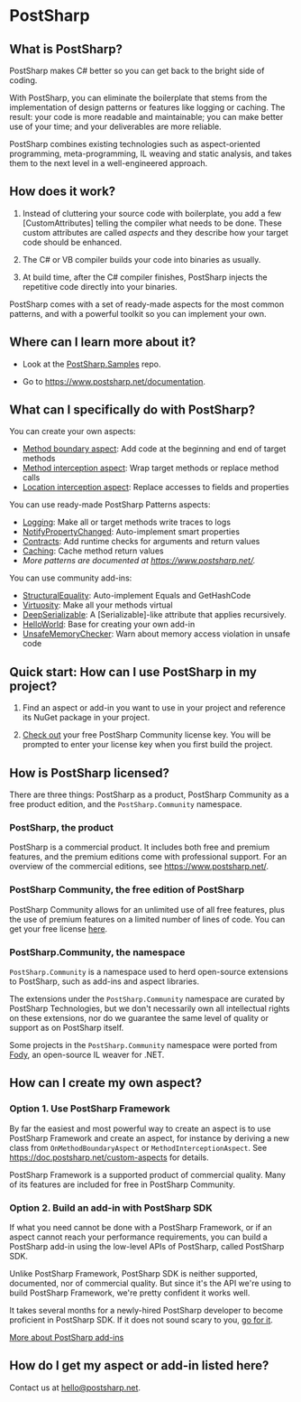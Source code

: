 # PostSharp

## What is PostSharp?

PostSharp makes C# better so you can get back to the bright side of coding.

With PostSharp, you can eliminate the boilerplate that stems from the implementation of design patterns or features like logging or caching. The result: your code is more readable and maintainable; you can make better use of your time; and your deliverables are more reliable. 

PostSharp combines existing technologies such as aspect-oriented programming, meta-programming, IL weaving and static analysis, and takes them to the next level in a well-engineered approach.

## How does it work?

1. Instead of cluttering your source code with boilerplate, you add a few [CustomAttributes] telling the compiler what needs to be done. These custom attributes are called *aspects* and they describe how your target code should be enhanced. 

2. The C# or VB compiler builds your code into binaries as usually.

3. At build time, after the C# compiler finishes, PostSharp injects the repetitive code directly into your binaries.

PostSharp comes with a set of ready-made aspects for the most common patterns, and with a powerful toolkit so you can implement your own.

## Where can I learn more about it?

* Look at the [PostSharp.Samples](https://github.com/postsharp/PostSharp.Samples) repo. 

* Go to https://www.postsharp.net/documentation.

## What can I specifically do with PostSharp?

You can create your own aspects:
* [Method boundary aspect](https://doc.postsharp.net/method-decorator): Add code at the beginning and end of target methods
* [Method interception aspect](https://doc.postsharp.net/method-interception): Wrap target methods or replace method calls
* [Location interception aspect](https://doc.postsharp.net/location-interception): Replace accesses to fields and properties

You can use ready-made PostSharp Patterns aspects:
* [Logging](https://doc.postsharp.net/logging): Make all or target methods write traces to logs
* [NotifyPropertyChanged](https://doc.postsharp.net/inotifypropertychanged): Auto-implement smart properties
* [Contracts](https://doc.postsharp.net/contracts): Add runtime checks for arguments and return values
* [Caching](https://doc.postsharp.net/caching): Cache method return values
* *More patterns are documented at https://www.postsharp.net/.*

You can use community add-ins:
* [StructuralEquality](https://github.com/postsharp/PostSharp.Community.StructuralEquality): Auto-implement Equals and GetHashCode
* [Virtuosity](https://github.com/postsharp/PostSharp.Community.Virtuosity): Make all your methods virtual
* [DeepSerializable](https://github.com/postsharp/PostSharp.Community.DeepSerializable): A [Serializable]-like attribute that applies recursively.
* [HelloWorld](https://github.com/postsharp/PostSharp.Community.HelloWorld): Base for creating your own add-in
* [UnsafeMemoryChecker](https://github.com/postsharp/PostSharp.Community.UnsafeMemoryChecker): Warn about memory access violation in unsafe code

## Quick start: How can I use PostSharp in my project?

1. Find an aspect or add-in you want to use in your project and reference its NuGet package in your project. 

2. [Check out](https://www.postsharp.net/get/free) your free PostSharp Community license key. 
You will be prompted to enter your license key when you first build the project.

## How is PostSharp licensed?

There are three things: PostSharp as a product, PostSharp Community as a free product edition, and the `PostSharp.Community` namespace.

### PostSharp, the product

PostSharp is a commercial product. It includes both free and premium features, and the premium editions come with professional support. For an overview of the commercial editions, see https://www.postsharp.net/.

### PostSharp Community, the free edition of PostSharp

PostSharp Community allows for an unlimited use of all free features, plus the use of premium features on a limited number of lines of code. You can get your free license [here](https://www.postsharp.net/get/free).

### PostSharp.Community, the namespace

`PostSharp.Community` is a namespace used to herd open-source extensions to PostSharp, such as add-ins and aspect libraries. 

The extensions under the `PostSharp.Community` namespace are curated by PostSharp Technologies, but we don't necessarily own all intellectual rights on these extensions, nor do we guarantee the same level of quality or support as on PostSharp itself.

Some projects in the `PostSharp.Community` namespace were ported from [Fody](https://github.com/Fody),
an open-source IL weaver for .NET.

## How can I create my own aspect?

### Option 1. Use PostSharp Framework

By far the easiest and most powerful way to create an aspect is to use PostSharp Framework and create an aspect, for instance by deriving a new class from `OnMethodBoundaryAspect` or `MethodInterceptionAspect`. See https://doc.postsharp.net/custom-aspects for details.

PostSharp Framework is a supported product of commercial quality. Many of its features are included for free in PostSharp Community.

### Option 2. Build an add-in with PostSharp SDK

If what you need cannot be done with a PostSharp Framework, or if an aspect cannot reach your performance requirements, you can build a PostSharp add-in using the low-level APIs of PostSharp, called PostSharp SDK.

Unlike PostSharp Framework, PostSharp SDK is neither supported, documented, nor of commercial quality. But since it's the API we're using to build PostSharp Framework, we're pretty confident it works well.

It takes several months for a newly-hired PostSharp developer to become proficient in PostSharp SDK. If it does not sound scary to you, [go for it](addin.md).

[More about PostSharp add-ins](addin.md)

## How do I get my aspect or add-in listed here?

Contact us at hello@postsharp.net.
